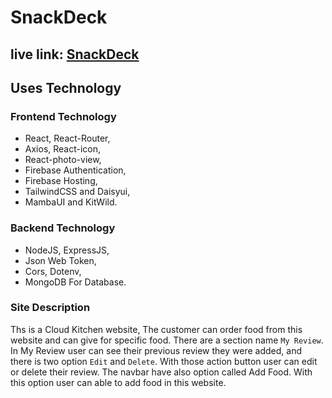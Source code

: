 # SnackDeck

## live link: [SnackDeck](https://snackdeck-a569c.web.app/) 

## Uses Technology

### Frontend Technology
- React, React-Router,
- Axios, React-icon,  
- React-photo-view, 
- Firebase Authentication,   
- Firebase Hosting, 
- TailwindCSS and Daisyui,
- MambaUI and KitWild.  

### Backend Technology
- NodeJS, ExpressJS,
- Json Web Token,
- Cors, Dotenv,
- MongoDB For Database.

### Site Description

Ths is a Cloud Kitchen website, The customer can order food from this website and can give for specific food. There are a section name `My Review`. In My Review user can see their previous review they were added, and there is two option `Edit` and `Delete`. With those action button user can edit or delete their review. The navbar have also option called Add Food. With this option user can able to add food in this website.
